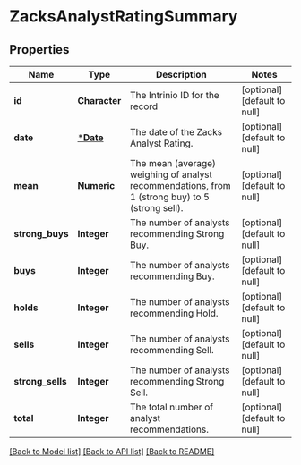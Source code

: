# ZacksAnalystRatingSummary

## Properties
Name | Type | Description | Notes
------------ | ------------- | ------------- | -------------
**id** | **Character** | The Intrinio ID for the record | [optional] [default to null]
**date** | [***Date**](Date.md) | The date of the Zacks Analyst Rating. | [optional] [default to null]
**mean** | **Numeric** | The mean (average) weighing of analyst recommendations, from 1 (strong buy) to 5 (strong sell). | [optional] [default to null]
**strong_buys** | **Integer** | The number of analysts recommending Strong Buy. | [optional] [default to null]
**buys** | **Integer** | The number of analysts recommending Buy. | [optional] [default to null]
**holds** | **Integer** | The number of analysts recommending Hold. | [optional] [default to null]
**sells** | **Integer** | The number of analysts recommending Sell. | [optional] [default to null]
**strong_sells** | **Integer** | The number of analysts recommending Strong Sell. | [optional] [default to null]
**total** | **Integer** | The total number of analyst recommendations. | [optional] [default to null]

[[Back to Model list]](../README.md#documentation-for-models) [[Back to API list]](../README.md#documentation-for-api-endpoints) [[Back to README]](../README.md)


